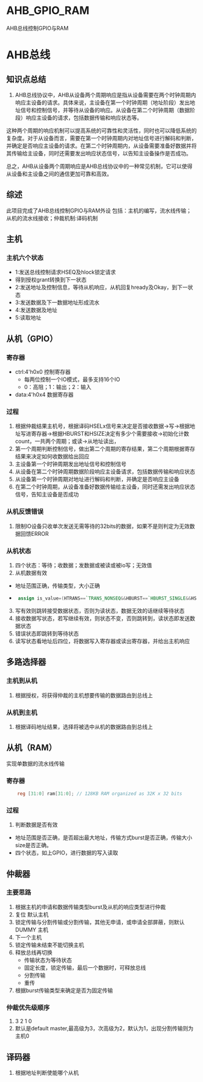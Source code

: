 # AHB_GPIO_RAM
AHB总线控制GPIO与RAM
# AHB总线 
## 知识点总结 
1. AHB总线协议中，AHB从设备两个周期响应是指从设备需要在两个时钟周期内响应主设备的请求。具体来说，主设备在第一个时钟周期（地址阶段）发出地址信号和控制信号，并等待从设备的响应。从设备在第二个时钟周期（数据阶段）响应主设备的请求，包括数据传输和响应状态等。

这种两个周期的响应机制可以提高系统的可靠性和灵活性，同时也可以降低系统的复杂度。对于从设备而言，需要在第一个时钟周期内对地址信号进行解码和判断，并确定是否响应主设备的请求。在第二个时钟周期内，从设备需要准备好数据并将其传输给主设备，同时还需要发出响应状态信号，以告知主设备操作是否成功。

总之，AHB从设备两个周期响应是AHB总线协议中的一种常见机制，它可以使得从设备和主设备之间的通信更加可靠和高效。
## 综述 
此项目完成了AHB总线控制GPIO与RAM外设
包括：主机的编写，流水线传输；从机的流水线接收；仲裁机制:译码机制
## 主机 
### 主机六个状态 
+ 1:发送总线控制请求HSEQ及hlock锁定请求
+ 得到授权grant转换到下一状态
+ 2:发送地址及控制信息，等待从机响应，从机回复hready及Okay，到下一状态
+ 3:发送数据及下一数据地址形成流水
+ 4:发送数据及地址
+ 5:读取地址
## 从机（GPIO） 
### 寄存器 
+ ctrl:4'h0x0 控制寄存器
  - 每两位控制一个IO模式，最多支持16个IO
  - 0：高阻；1：输出；2：输入
+ data:4'h0x4 数据寄存器
### 过程 
1. 根据仲裁结果主机号，根据译码HSELx信号来决定是否接收数据->写->根据地址写进寄存器->根据HBURST和HSIZE决定有多少个需要接收->初始化计数count，一共两个周期；或读->从地址读出，
2. 第一个周期判断控制信号，做出第二个周期的寄存结果，第二个周期根据寄存结果来决定如何收数据给出回应
3. 主设备第一个时钟周期发出地址信号和控制信号
4. 从设备在第二个时钟周期数据阶段响应主设备请求，包括数据传输和响应状态
5. 从设备第一个时钟周期对地址进行解码和判断，并确定是否响应主设备
6. 在第二个时钟周期，从设备准备好数据传输给主设备，同时还需发出响应状态信号，告知主设备是否成功
### 从机反馈错误 
1. 限制IO设备只收单次发送无需等待的32bits的数据，如果不是则判定为无效数据回馈ERROR
### 从机状态 
1.  四个状态：等待；收数据；发数据或被读或被io写；无效值
2.  从机数据有效
 + 地址范围正确，传输类型，大小正确 
 + ```verilog
    assign is_value=(HTRANS==`TRANS_NONSEQ&&HBURST==`HBURST_SINGLE&&HSIZE==`HSIZE_32);
   ```
3. 写有效则跳转接受数据状态，否则为读状态，数据无效的话继续等待状态
4. 接收数据写状态，若写继续有效，则状态不变，否则跳转到，读状态即发送数据状态
5. 错误状态即跳转到等待状态
6. 读写状态看地址后四位，将数据写入寄存器或读出寄存器，并给出主机响应
## 多路选择器 
### 主机到从机 
1. 根据授权，将获得仲裁的主机想要传输的数据路由到总线上
### 从机到主机 
1. 根据译码地址结果，选择将被选中从机的数据路由到总线上
## 从机（RAM） 
实现单数据的流水线传输
### 寄存器 
```verilog
    reg [31:0] ram[31:0]; // 128KB RAM organized as 32K x 32 bits 
```
### 过程 
1. 判断数据是否有效
+ 地址范围是否正确，是否超出最大地址，传输方式burst是否正确，传输大小size是否正确。
+ 四个状态，如上GPIO，进行数据的写入读取
## 仲裁器 
### 主要思路 
1. 根据主机的申请和数据传输类型burst及从机的响应类型进行仲裁
2. 复位 默认主机
3. 锁定传输与分割传输或分割传输，其他无申请，或申请全部屏蔽，则默认DUMMY 主机
4. 下一个主机
5. 锁定传输未结束不能切换主机
6. 释放总线再切换
   + 传输状态为等待状态
   + 固定长度，锁定传输，最后一个数据时，可释放总线
   + 分割传输
   + 重传 
7. 根据burst传输类型来确定是否为固定传输
### 仲裁优先级顺序 
1. 3 2 1 0 
2. 默认是default master,最高级为3，次高级为2，默认为1，出现分割传输则为主机0 
## 译码器 
1. 根据地址判断使能哪个从机 

